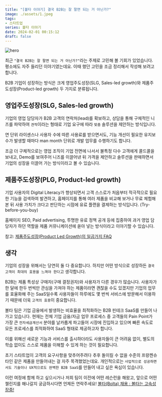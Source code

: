 ```yaml
---
title: "[볼타 이야기] 결국 B2B는 잘 팔면 되는 거 아닌가?"
image: ./assets/1.jpeg
tags:
- 스타트업
series: 볼타 이야기
date: 2024-02-01 00:15:12
draft: false
---
```


![hero](./assets/1.jpeg)

최근 `"결국 B2B는 잘 팔면 되는 거 아닌가?"`라는 주제로 고민해 볼 기회가 있었습니다. 평소에도 자주 들리던 이야기였는데요. 이때 했던 고민을 조금 정리해서 작성해 보려고 합니다.

B2B 기업이 성장하는 방식은 크게 영업주도성장(SLG, Sales-led growth)와 제품주도성장(Product-led growth) 두 가지로 분류됩니다.

## 영업주도성장(SLG, Sales-led growth)

기업의 영업 담당자가 B2B 고객의 연락처(lead)를 확보하고, 상담을 통해 구체적인 니즈를 파악하여 `견적`이라는 형태로 기업 요구에 따라 `맞춤` 솔루션을 제안하는 방식입니다.

연 단위 라이센스나 사용자 수에 따른 사용료를 받으면서도, 기능 개선이 필요한 유지보수가 발생할 때마다 man month 단위로 개발 업무를 수행하기도 합니다.

조금 더 구체적으로는 영업 조직이 기업 전면에 나서서 불특정 다수 고객에게 콜드콜을 보내고, Demo를 보여주어 니즈를 이끌어낸 뒤 가격을 제안하고 솔루션을 판매하면서 기업의 성장을 이끌어 가는 방식이라고 볼 수 있습니다.

## 제품주도성장(PLG, Product-led growth)

기업 사용자의 Digital Literacy가 향상되면서 고객 스스로가 처음부터 적극적으로 필요한 기능을 검색하여 발견하고, 홈페이지를 통해 여러 제품을 비교해 보거나 무료 체험해 본 뒤 사용 가치가 크다고 판단하는 시점에 유료 플랜을 결제하는 방식입니다. (Try-before-you-buy)

홈페이지 SEO, Paid advertising, 투명한 유료 정책 공개 등에 집중하여 과거 영업 담당자가 하던 역할을 제품 커뮤니케이션에 쏟아 넣는 방식이라고 이야기할 수 있습니다.

참고: [제품주도성장(Product Led Growth)의 일곱가지 FAQ](https://kimchihill.com/2021/08/28/product-led-growth-and-its-seven-faq/)

## 생각

기업의 성장을 위해서는 당연히 둘 다 중요합니다. 하지만 어떤 방식으로 성장하든 `결국 고객이 최대의 효용을 느껴야 한다`고 생각합니다.

B2B는 제품 특성상 구매자(구매 결정권자)와 사용자가 다른 경우가 많습니다. 사용자가 한 달에 한두 번씩만 관심을 가져야 하는 제품이라면 괜찮을 수도 있겠지만 기업의 업무를 효율화해 주는 SaaS일수록 사용자들이 하루에도 몇 번씩 서비스에 방문해서 이용하기 때문에 더욱 `고객의 효용`이 중요합니다.

볼타 팀은 기업 금융에서 발생하는 비효율을 최적화하는 B2B 핀테크 SaaS를 만들어 나가고 있습니다. 현재는 전체 기업 금융/자금 업무 프로세스 중 고객들의 Pain Point가 가장 큰 `전자세금계산서` 분야를 날카롭게 파고들어 시장에 진입하고 있으며 빠른 속도로 모든 프로세스를 최적화하여 SaaS 형태로 제공하고자 합니다.

이를 위해선 새로운 기능과 서비스를 출시하더라도 사용자들이 큰 어려움 없이, 별도의 학습 없이도 스스로 제품을 이해할 수 있게 하는 것이 필요합니다.

초기 스타트업이 고객의 요구사항을 맞추어주려다 추후 돌이킬 수 없을 수준의 프랑켄슈타인 같은 제품을 만들어내는 걸 자주 목격했었는데요. 개인적으로는 `사업적으로 성공하면서도 기술이나 UX적으로도 완벽한 B2B SaaS`를 만들어 내고 싶은 욕심이 있습니다.

이런 여정에 함께 하고 싶으시거나 저희 팀이 이전에 어떤 레슨런을 해왔고, 앞으로 어떤 챌린지를 해나갈지 궁금하시다면 언제든 연락주세요! [볼타(Bolta) 채용 : 볼타는 고속성장중!](https://careers.bolta.io)